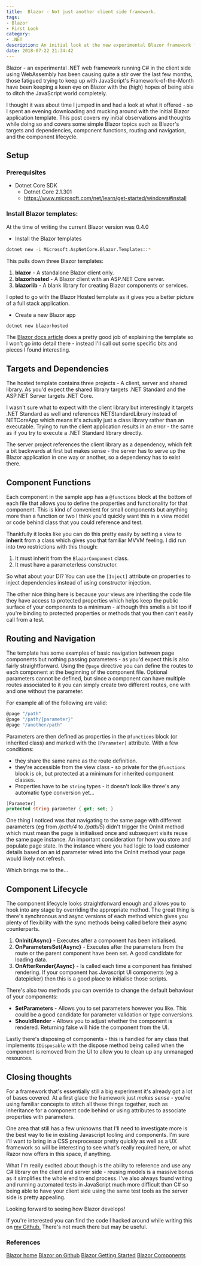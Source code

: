 ```yaml
---
title:  Blazor - Not just another client side framework. 
tags: 
- Blazor
- First Look
category:
- .NET
description: An initial look at the new experimental Blazor framework for running .NET on the client. 
date: 2018-07-22 21:34:42
---
```


Blazor - an experimental .NET web framework running C# in the client side using WebAssembly has been causing quite a stir over the last few months, those fatigued trying to keep up with JavaScript's Framework-of-the-Month have been keeping a keen eye on Blazor with the (high) hopes of being able to ditch the JavaScript world completely. 

I thought it was about time I jumped in and had a look at what it offered - so I spent an evening downloading and mucking around with the initial Blazor application template. This post covers my initial observations and thoughts while doing so and covers some simple Blazor topics such as Blazor's targets and dependencies, component functions, routing and navigation, and the component lifecycle. 

<!-- More --> 

## Setup
### Prerequisites
- Dotnet Core SDK
    - Dotnet Core 2.1.301
    - https://www.microsoft.com/net/learn/get-started/windows#install

### Install Blazor templates: 
At the time of writing the current Blazor version was 0.4.0
- Install the Blazor templates  
``` sh
dotnet new -i Microsoft.AspNetCore.Blazor.Templates::*
```

This pulls down three Blazor templates: 
1. **blazor** - A standalone Blazor client only.
2. **blazorhosted** - A Blazor client with an ASP.NET Core server. 
3. **blazorlib** - A blank library for creating Blazor components or services.

I opted to go with the Blazor Hosted template as it gives you a better picture of a full stack application. 
- Create a new Blazor app  
``` sh
dotnet new blazorhosted
```

The [Blazor docs article](https://blazor.net/docs/tutorials/build-your-first-blazor-app.html#build-components) does a pretty good job of explaining the template so I won't go into detail there - instead I'll call out some specific bits and pieces I found interesting. 

## Targets and Dependencies
The hosted template contains three projects - A client, server and shared library. As you'd expect the shared library targets .NET Standard and the ASP.NET Server targets .NET Core.

I wasn't sure what to expect with the client library but interestingly it targets .NET Standard as well and references NETStandardLibrary instead of NETCoreApp which means it's actually just a class library rather than an executable. Trying to run the client application results in an error - the same as if you try to execute a .NET Standard library directly. 

The server project references the client library as a dependency, which felt a bit backwards at first but makes sense - the server has to serve up the Blazor application in one way or another, so a dependency has to exist there. 

## Component Functions
Each component in the sample app has a `@functions` block at the bottom of each file that allows you to define the properties and functionality for that component. This is kind of convenient for small components but anything more than a function or two I think you'd quickly want this in a view model or code behind class that you could reference and test. 

Thankfully it looks like you can do this pretty easily by setting a view to **inherit** from a class which gives you that familiar MVVM feeling. I did run into two restrictions with this though: 
1. It must inherit from the `BlazorComponent` class.
2. It must have a parameterless constructor. 

So what about your DI? You can use the `[Inject]` attribute on properties to inject dependencies instead of using constructor injection. 

The other nice thing here is because your views are inheriting the code file they have access to protected properties which helps keep the public surface of your components to a minimum - although this smells a bit too if you're binding to protected properties or methods that you then can't easily call from a test. 

## Routing and Navigation
The template has some examples of basic navigation between page components but nothing passing parameters - as you'd expect this is also fairly straightforward. Using the `@page` directive you can define the routes to each component at the beginning of the component file. Optional parameters cannot be defined, but since a component can have multiple routes associated to it you can simply create two different routes, one with and one without the parameter. 

For example all of the following are valid: 
``` csharp
@page "/path"
@page "/path/{parameter}"
@page "/another/path"
```

Parameters are then defined as properties in the `@functions` block (or inherited class) and marked with the `[Parameter]` attribute. With a few conditions: 
- they share the same name as the route definition. 
- they're accessible from the view class - so private for the `@functions` block is ok, but protected at a minimum for inherited component classes. 
- Properties have to be `string` types - it doesn't look like three's any automatic type conversion yet...

``` csharp
[Parameter]
protected string parameter { get; set; }
```

One thing I noticed was that navigating to the same page with different parameters (eg from */path/4* to */path/5*) didn't trigger the OnInit method which must mean the page is initialised once and subsequent visits reuse the same page instance. An important consideration for how you store and populate page state. In the instance where you had logic to load customer details based on an id parameter wired into the OnInit method your page would likely not refresh.

Which brings me to the... 

## Component Lifecycle
The component lifecycle looks straightforward enough and allows you to hook into any stage by overriding the appropriate method. The great thing is there's synchronous and async versions of each method which gives you plenty of flexibility with the sync methods being called before their async counterparts.  

1. **OnInit{Async}** - Executes after a component has been initialised. 
1. **OnParametersSet{Async}** - Executes after the parameters from the route or the parent component have been set. A good candidate for loading data. 
1. **OnAfterRender{Async}** - Is called each time a component has finished rendering. If your component has Javascript UI components (eg a datepicker) then this is a good place to initialise those scripts. 

There's also two methods you can override to change the default behaviour of your components: 
- **SetParameters** - Allows you to set parameters however you like. This could be a good candidate for parameter validation or type conversions. 
- **ShouldRender** - Allows you to adjust whether the component is rendered. Returning false will hide the component from the UI. 

Lastly there's disposing of components - this is handled for any class that implements `IDisposable` with the dispose method being called when the component is removed from the UI to allow you to clean up any unmanaged resources. 

## Closing thoughts

For a framework that's essentially still a big experiment it's already got a lot of bases covered. At a first glace the framework just *makes sense* - you're using familiar concepts to stitch all these things together, such as inheritance for a component code behind or using attributes to associate properties with parameters.  

One area that still has a few unknowns that I'll need to investigate more is the best way to tie in existing Javascript tooling and components. I'm sure I'll want to bring in a CSS preprocessor pretty quickly as well as a UX framework so will be interesting to see what's really required here, or what Razor now offers in this space, if anything. 

What I'm really excited about though is the ability to reference and use any C# library on the client and server side - reusing models is a massive bonus as it simplifies the whole end to end process. I've also always found writing and running automated tests in JavaScript much more difficult than C# so being able to have your client side using the same test tools as the server side is pretty appealing. 

Looking forward to seeing how Blazor develops! 

If you're interested you can find the code I hacked around while writing this on [my Github.](https://github.com/Julian-Robinson/FirstLook-Blazor) There's not much there but may be useful. 


### References
[Blazor home](https://blazor.net/index.html)
[Blazor on Github](https://github.com/aspnet/Blazor)
[Blazor Getting Started](https://blazor.net/docs/get-started.html)
[Blazor Components](https://blazor.net/docs/components/index.html)
